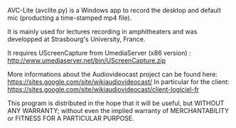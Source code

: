 AVC-Lite (avclite.py) is a Windows app to record the desktop and default mic (producting a time-stamped mp4 file).

It is mainly used for lectures recording in amphitheaters and was developped at Strasbourg's University, France.

It requires UScreenCapture from UmediaServer (x86 version) : http://www.umediaserver.net/bin/UScreenCapture.zip 

More informations about the Audiovideocast project can be found here: https://sites.google.com/site/wikiaudiovideocast/
In particular for the client: https://sites.google.com/site/wikiaudiovideocast/client-logiciel-fr

This program is distributed in the hope that it will be useful,
but WITHOUT ANY WARRANTY; without even the implied warranty of
MERCHANTABILITY or FITNESS FOR A PARTICULAR PURPOSE.